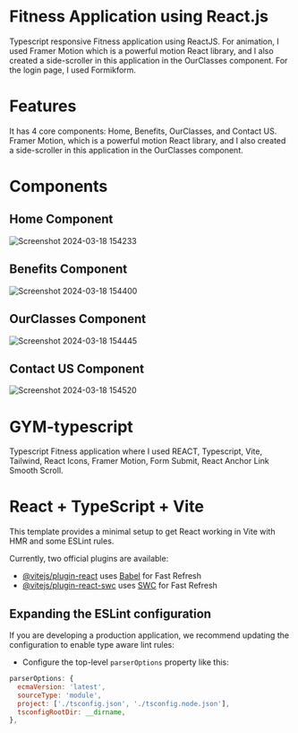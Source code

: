 # Fitness Application using React.js

Typescript responsive Fitness application using ReactJS. For animation, I used Framer Motion which is a powerful motion React library, and I also created a side-scroller in this application in the OurClasses component. For the login page, I used Formikform.

# Features

It has 4 core components: Home, Benefits, OurClasses, and Contact US. Framer Motion, which is a powerful motion React library, and I also created a side-scroller in this application in the OurClasses component.

# Components

## Home Component
![Screenshot 2024-03-18 154233](https://github.com/KhushbuNavdiwala/GYM-typescript/assets/77695748/a4f53b83-cab8-4a40-a1bc-09947c9b59ae) 

## Benefits Component
![Screenshot 2024-03-18 154400](https://github.com/KhushbuNavdiwala/GYM-typescript/assets/77695748/fb62dc93-4125-4199-b820-4b1800f499fc) 

## OurClasses Component
![Screenshot 2024-03-18 154445](https://github.com/KhushbuNavdiwala/GYM-typescript/assets/77695748/d65857e0-c556-4f4e-8812-d7777593931e)

## Contact US Component
![Screenshot 2024-03-18 154520](https://github.com/KhushbuNavdiwala/GYM-typescript/assets/77695748/56f2a6ec-85a4-4fef-a271-9b6a5a35c5c7)

# GYM-typescript

Typescript Fitness application where I used REACT, Typescript, Vite, Tailwind, React Icons, Framer Motion, Form Submit, React Anchor Link Smooth Scroll.

# React + TypeScript + Vite

This template provides a minimal setup to get React working in Vite with HMR and some ESLint rules.

Currently, two official plugins are available:

- [@vitejs/plugin-react](https://github.com/vitejs/vite-plugin-react/blob/main/packages/plugin-react/README.md) uses [Babel](https://babeljs.io/) for Fast Refresh
- [@vitejs/plugin-react-swc](https://github.com/vitejs/vite-plugin-react-swc) uses [SWC](https://swc.rs/) for Fast Refresh

## Expanding the ESLint configuration

If you are developing a production application, we recommend updating the configuration to enable type aware lint rules:

- Configure the top-level `parserOptions` property like this:

```js
parserOptions: {
  ecmaVersion: 'latest',
  sourceType: 'module',
  project: ['./tsconfig.json', './tsconfig.node.json'],
  tsconfigRootDir: __dirname,
},
